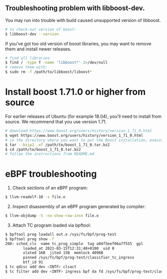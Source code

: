 ##  Troubleshooting problem with libboost-dev.
You may run into trouble with build caused unsupported version of libboost. 

```bash
# to check-out version of boost:	
$ libboost-dev --version 
```	

If you've got too old version of boost libraries, you may want to remove them and install newer releases.

```bash	
# find all libraries 
$ find / -type f -name 'libboost*' 2>/dev/null		
# remove them with:
$ sudo rm -f /path/to/libboost/liboost*
```

# Install boost 1.71.0 or higher from source

For earlier releases of Ubuntu (for example 18.04), you'll need to install from source. We recommend that you use version 1.71. 


```bash	
# download https://www.boost.org/users/history/version_1_71_0.html
$ wget https://www.boost.org/users/history/version_1_71_0.html
# in the directory where you want to put the Boost installation, execute
$ tar --bzip2 -xf /path/to/boost_1_71_0.tar.bz2
$ cd /path/to/boost_1_71_0.tar.bz2
# follow the instructions from README.md
```

# eBPF troubleshooting

1. Check sections of an eBPF program:

```bash
$ llvm-readelf-10 -s file.o
```

2. Inspect disassembly of an eBPF program generated by compiler:
```bash
$ llvm-objdump -S -no-show-raw-insn file.o
```

3. Attach TC program loaded via bpftool:

```bash
$ bpftool prog loadall out.o /sys/fs/bpf/prog-test
$ bpftool prog show -f
208: sched_cls  name tc_prog_simple  tag a04f5eef06a7f555  gpl
        loaded_at 2021-03-15T12:31:48+0100  uid 0
        xlated 16B  jited 15B  memlock 4096B
        pinned /sys/fs/bpf/prog-test/classifier_tc_ingress
        btf_id 91
$ tc qdisc add dev <INTF> clsact
$ tc filter add dev <INTF> ingress bpf da fd /sys/fs/bpf/prog-test/classifier_tc_ingress
```